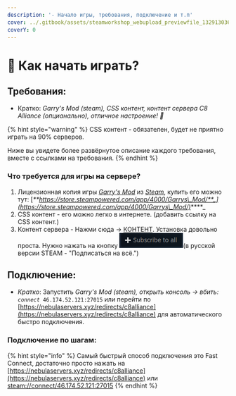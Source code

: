 ```yaml
---
description: '- Начало игры, требования, подключение и т.п'
cover: ../.gitbook/assets/steamworkshop_webupload_previewfile_132913036_preview.jpg
coverY: 0
---
```


# 👾 Как начать играть?

## Требования:

* Кратко: _Garry's Mod (steam), CSS контент, контент сервера C8 Alliance (опцианально), отличное настроение! _:tada:__

{% hint style="warning" %}
CSS контент - обязателен, будет не приятно играть на 90% серверов.&#x20;

Ниже вы увидете более развёрнутое описание каждого требования, вместе с ссылками на требования.
{% endhint %}

### Что требуется для игры на сервере?

1. Лицензионная копия игры [_Garry's Mod_](https://store.steampowered.com/app/4000/Garrys\_Mod/) из [_Steam_](https://store.steampowered.com), купить его можно тут: [_**https://store.steampowered.com/app/4000/Garrys\_Mod/**_](https://store.steampowered.com/app/4000/Garrys\_Mod/)_****_
2. CSS контент - его можно легко в интернете. (добавить ссылку на CSS контент.)
3. Контент сервера - Нажми сюда -> [КОНТЕНТ](https://steamcommunity.com/sharedfiles/filedetails/?id=1257683679). Установка довольно проста. Нужно нажать на кнопку [![](<../.gitbook/assets/Screenshot 2021-11-09 123227.png>)](https://steamcommunity.com/sharedfiles/filedetails/?id=1257683679)(в русской версии STEAM - "Подписаться на всё.")

## Подключение:

* _Кратко_: Запустить _Garry's Mod (steam), открыть консоль -> вбить: _`connect`_` `_`46.174.52.121:27015` или перейти по [https://nebulaservers.xyz/redirects/c8alliance](https://nebulaservers.xyz/redirects/c8alliance) для автоматического быстро подключения.

### Подключение по шагам:

{% hint style="info" %}
Самый быстрый способ подключения это Fast Connect, достаточно просто нажать на [https://nebulaservers.xyz/redirects/c8alliance](https://nebulaservers.xyz/redirects/c8alliance) или [steam://connect/46.174.52.121:27015](steam://connect/46.174.52.121:27015)
{% endhint %}

